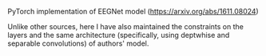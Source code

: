 PyTorch implementation of EEGNet model (https://arxiv.org/abs/1611.08024)

Unlike other sources, here I have also maintained the constraints on the layers and the same architecture (specifically, using deptwhise and separable convolutions) of authors' model.
